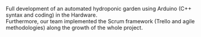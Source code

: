 Full development of an automated hydroponic garden using Arduino (C++ syntax and coding) in the Hardware.  
Furthermore, our team implemented the Scrum framework (Trello and agile methodologies) along the growth of the whole project.
